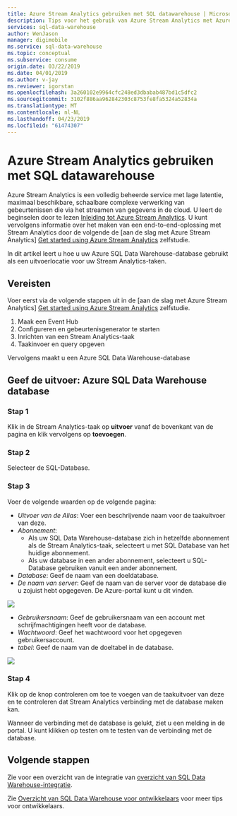 ```yaml
---
title: Azure Stream Analytics gebruiken met SQL datawarehouse | Microsoft Docs
description: Tips voor het gebruik van Azure Stream Analytics met Azure SQL Data Warehouse om oplossingen te ontwikkelen.
services: sql-data-warehouse
author: WenJason
manager: digimobile
ms.service: sql-data-warehouse
ms.topic: conceptual
ms.subservice: consume
origin.date: 03/22/2019
ms.date: 04/01/2019
ms.author: v-jay
ms.reviewer: igorstan
ms.openlocfilehash: 3a260102e9964cfc248ed3dbabab487bd1c5dfc2
ms.sourcegitcommit: 3102f886aa962842303c8753fe8fa5324a52834a
ms.translationtype: MT
ms.contentlocale: nl-NL
ms.lasthandoff: 04/23/2019
ms.locfileid: "61474307"
---
```

# <a name="use-azure-stream-analytics-with-sql-data-warehouse"></a>Azure Stream Analytics gebruiken met SQL datawarehouse
Azure Stream Analytics is een volledig beheerde service met lage latentie, maximaal beschikbare, schaalbare complexe verwerking van gebeurtenissen die via het streamen van gegevens in de cloud. U leert de beginselen door te lezen [Inleiding tot Azure Stream Analytics][Introduction to Azure Stream Analytics]. U kunt vervolgens informatie over het maken van een end-to-end-oplossing met Stream Analytics door de volgende de [aan de slag met Azure Stream Analytics] [ Get started using Azure Stream Analytics] zelfstudie.

In dit artikel leert u hoe u uw Azure SQL Data Warehouse-database gebruikt als een uitvoerlocatie voor uw Stream Analytics-taken.

## <a name="prerequisites"></a>Vereisten
Voer eerst via de volgende stappen uit in de [aan de slag met Azure Stream Analytics] [ Get started using Azure Stream Analytics] zelfstudie.  

1. Maak een Event Hub
2. Configureren en gebeurtenisgenerator te starten
3. Inrichten van een Stream Analytics-taak
4. Taakinvoer en query opgeven

Vervolgens maakt u een Azure SQL Data Warehouse-database

## <a name="specify-job-output-azure-sql-data-warehouse-database"></a>Geef de uitvoer: Azure SQL Data Warehouse database
### <a name="step-1"></a>Stap 1
Klik in de Stream Analytics-taak op **uitvoer** vanaf de bovenkant van de pagina en klik vervolgens op **toevoegen**.

### <a name="step-2"></a>Stap 2
Selecteer de SQL-Database.

### <a name="step-3"></a>Stap 3
Voer de volgende waarden op de volgende pagina:

* *Uitvoer van de Alias*: Voer een beschrijvende naam voor de taakuitvoer van deze.
* *Abonnement*:
  * Als uw SQL Data Warehouse-database zich in hetzelfde abonnement als de Stream Analytics-taak, selecteert u met SQL Database van het huidige abonnement.
  * Als uw database in een ander abonnement, selecteert u SQL-Database gebruiken vanuit een ander abonnement.
* *Database*: Geef de naam van een doeldatabase.
* *De naam van server*: Geef de naam van de server voor de database die u zojuist hebt opgegeven. De Azure-portal kunt u dit vinden.

![][server-name]

* *Gebruikersnaam*: Geef de gebruikersnaam van een account met schrijfmachtigingen heeft voor de database.
* *Wachtwoord*: Geef het wachtwoord voor het opgegeven gebruikersaccount.
* *tabel*: Geef de naam van de doeltabel in de database.

![][add-database]

### <a name="step-4"></a>Stap 4
Klik op de knop controleren om toe te voegen van de taakuitvoer van deze en te controleren dat Stream Analytics verbinding met de database maken kan.

Wanneer de verbinding met de database is gelukt, ziet u een melding in de portal. U kunt klikken op testen om te testen van de verbinding met de database.

## <a name="next-steps"></a>Volgende stappen
Zie voor een overzicht van de integratie van [overzicht van SQL Data Warehouse-integratie][SQL Data Warehouse integration overview].

Zie [Overzicht van SQL Data Warehouse voor ontwikkelaars][SQL Data Warehouse development overview] voor meer tips voor ontwikkelaars.

<!--Image references-->

[add-output]: ./media/sql-data-warehouse-integrate-azure-stream-analytics/add-output.png
[server-name]: ./media/sql-data-warehouse-integrate-azure-stream-analytics/dw-server-name.png
[add-database]: ./media/sql-data-warehouse-integrate-azure-stream-analytics/add-database.png
[test-connection]: ./media/sql-data-warehouse-integrate-azure-stream-analytics/test-connection.png

<!--Article references-->

[Introduction to Azure Stream Analytics]: ../stream-analytics/stream-analytics-introduction.md
[Get started using Azure Stream Analytics]: ../stream-analytics/stream-analytics-real-time-fraud-detection.md
[SQL Data Warehouse development overview]:  ./sql-data-warehouse-overview-develop.md
[SQL Data Warehouse integration overview]:  ./sql-data-warehouse-overview-integrate.md

<!--MSDN references-->

<!--Other Web references-->
[Azure Stream Analytics documentation]: /stream-analytics/

<!-- Update_Description: update meta properties, wording update -->